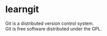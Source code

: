 # learngit
Git is a distributed version control system.  
Git is free software distributed under the GPL.
